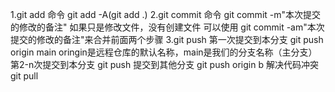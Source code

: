 1.git add  命令 git add -A(git add .)
2.git commit  命令 git commit -m"本次提交的修改的备注"
    如果只是修改文件，没有创建文件 可以使用 
     git commit -am"本次提交的修改的备注"来合并前面两个步骤
3.git push
   第一次提交到本分支 git push origin main
       oringin是远程仓库的默认名称，main是我们的分支名称（主分支） 
    第2-n次提交到本分支 git push
    提交到其他分支  git push origin b
解决代码冲突  git pull
